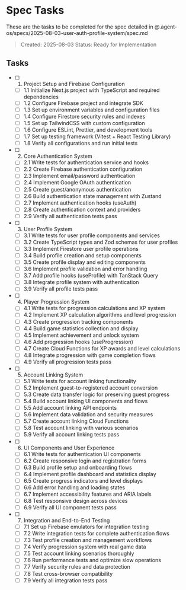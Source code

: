 # Spec Tasks

These are the tasks to be completed for the spec detailed in @.agent-os/specs/2025-08-03-user-auth-profile-system/spec.md

> Created: 2025-08-03
> Status: Ready for Implementation

## Tasks

- [ ] 1. Project Setup and Firebase Configuration
  - [ ] 1.1 Initialize Next.js project with TypeScript and required dependencies
  - [ ] 1.2 Configure Firebase project and integrate SDK
  - [ ] 1.3 Set up environment variables and configuration files
  - [ ] 1.4 Configure Firestore security rules and indexes
  - [ ] 1.5 Set up TailwindCSS with custom configuration
  - [ ] 1.6 Configure ESLint, Prettier, and development tools
  - [ ] 1.7 Set up testing framework (Vitest + React Testing Library)
  - [ ] 1.8 Verify all configurations and run initial tests

- [ ] 2. Core Authentication System
  - [ ] 2.1 Write tests for authentication service and hooks
  - [ ] 2.2 Create Firebase authentication configuration
  - [ ] 2.3 Implement email/password authentication
  - [ ] 2.4 Implement Google OAuth authentication
  - [ ] 2.5 Create guest/anonymous authentication
  - [ ] 2.6 Build authentication state management with Zustand
  - [ ] 2.7 Implement authentication hooks (useAuth)
  - [ ] 2.8 Create authentication context and providers
  - [ ] 2.9 Verify all authentication tests pass

- [ ] 3. User Profile System
  - [ ] 3.1 Write tests for user profile components and services
  - [ ] 3.2 Create TypeScript types and Zod schemas for user profiles
  - [ ] 3.3 Implement Firestore user profile operations
  - [ ] 3.4 Build profile creation and setup components
  - [ ] 3.5 Create profile display and editing components
  - [ ] 3.6 Implement profile validation and error handling
  - [ ] 3.7 Add profile hooks (useProfile) with TanStack Query
  - [ ] 3.8 Integrate profile system with authentication
  - [ ] 3.9 Verify all profile tests pass

- [ ] 4. Player Progression System
  - [ ] 4.1 Write tests for progression calculations and XP system
  - [ ] 4.2 Implement XP calculation algorithms and level progression
  - [ ] 4.3 Create progression tracking components
  - [ ] 4.4 Build game statistics collection and display
  - [ ] 4.5 Implement achievement and unlock system
  - [ ] 4.6 Add progression hooks (useProgression)
  - [ ] 4.7 Create Cloud Functions for XP awards and level calculations
  - [ ] 4.8 Integrate progression with game completion flows
  - [ ] 4.9 Verify all progression tests pass

- [ ] 5. Account Linking System
  - [ ] 5.1 Write tests for account linking functionality
  - [ ] 5.2 Implement guest-to-registered account conversion
  - [ ] 5.3 Create data transfer logic for preserving guest progress
  - [ ] 5.4 Build account linking UI components and flows
  - [ ] 5.5 Add account linking API endpoints
  - [ ] 5.6 Implement data validation and security measures
  - [ ] 5.7 Create account linking Cloud Functions
  - [ ] 5.8 Test account linking with various scenarios
  - [ ] 5.9 Verify all account linking tests pass

- [ ] 6. UI Components and User Experience
  - [ ] 6.1 Write tests for authentication UI components
  - [ ] 6.2 Create responsive login and registration forms
  - [ ] 6.3 Build profile setup and onboarding flows
  - [ ] 6.4 Implement profile dashboard and statistics display
  - [ ] 6.5 Create progress indicators and level displays
  - [ ] 6.6 Add error handling and loading states
  - [ ] 6.7 Implement accessibility features and ARIA labels
  - [ ] 6.8 Test responsive design across devices
  - [ ] 6.9 Verify all UI component tests pass

- [ ] 7. Integration and End-to-End Testing
  - [ ] 7.1 Set up Firebase emulators for integration testing
  - [ ] 7.2 Write integration tests for complete authentication flows
  - [ ] 7.3 Test profile creation and management workflows
  - [ ] 7.4 Verify progression system with real game data
  - [ ] 7.5 Test account linking scenarios thoroughly
  - [ ] 7.6 Run performance tests and optimize slow operations
  - [ ] 7.7 Verify security rules and data protection
  - [ ] 7.8 Test cross-browser compatibility
  - [ ] 7.9 Verify all integration tests pass